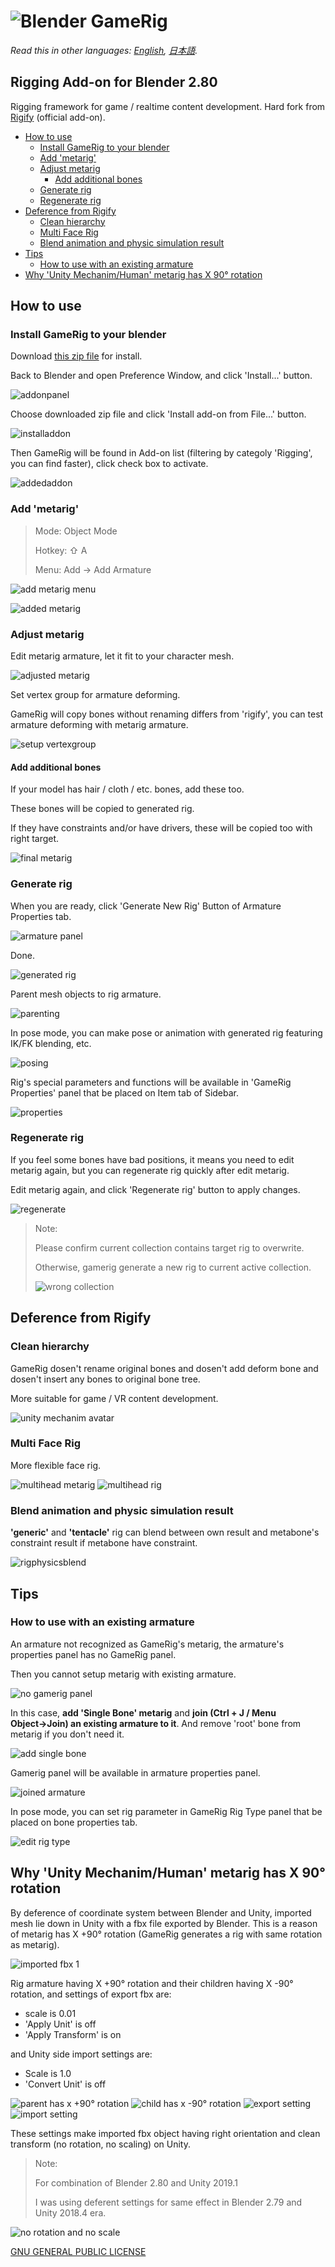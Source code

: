 # ![Blender GameRig](images/logo.png "Logo")

*Read this in other languages: [English](README.md), [日本語](README.ja.md).*

## Rigging Add-on for Blender 2.80

Rigging framework for game / realtime content development. Hard fork from [Rigify](https://archive.blender.org/wiki/index.php/Extensions:2.6/Py/Scripts/Rigging/Rigify/) (official add-on).

<!-- TOC -->

- [How to use](#how-to-use)
  - [Install GameRig to your blender](#install-gamerig-to-your-blender)
  - [Add 'metarig'](#add-metarig)
  - [Adjust metarig](#adjust-metarig)
    - [Add additional bones](#add-additional-bones)
  - [Generate rig](#generate-rig)
  - [Regenerate rig](#regenerate-rig)
- [Deference from Rigify](#deference-from-rigify)
  - [Clean hierarchy](#clean-hierarchy)
  - [Multi Face Rig](#multi-face-rig)
  - [Blend animation and physic simulation result](#blend-animation-and-physic-simulation-result)
- [Tips](#tips)
  - [How to use with an existing armature](#how-to-use-with-an-existing-armature)
- [Why 'Unity Mechanim/Human' metarig has X 90° rotation](#why-unity-mechanimhuman-metarig-has-x-90-rotation)

<!-- /TOC -->

## How to use

### Install GameRig to your blender

Download [this zip file](https://github.com/SAM-tak/BlenderGameRig/releases/download/v1.0-RC1/BlenderGameRig-1-0-RC1.zip) for install.

Back to Blender and open Preference Window, and click 'Install...' button.

![addonpanel](images/addonpanel.jpg "addonpanel")

Choose downloaded zip file and click 'Install add-on from File...' button.

![installaddon](images/installaddon.jpg "installaddon")

Then GameRig will be found in Add-on list (filtering by categoly 'Rigging', you can find faster), click check box to activate.

![addedaddon](images/addedaddon.jpg "addedaddon")

### Add 'metarig'

> Mode: Object Mode
>
> Hotkey: ⇧ A
>
> Menu: Add → Add Armature

![add metarig menu](images/addmetarig.jpg "add metarig menu")

![added metarig](images/metarig.jpg "added metarig")

### Adjust metarig

Edit metarig armature, let it fit to your character mesh.

![adjusted metarig](images/adjustmetarig.jpg "adjusted metarig")

Set vertex group for armature deforming.

GameRig will copy bones without renaming differs from 'rigify', you can test armature deforming with metarig armature.

![setup vertexgroup](images/setupvertexgroup.jpg "setup vertexgroup")

#### Add additional bones

If your model has hair / cloth / etc. bones, add these too.

These bones will be copied to generated rig.

If they have constraints and/or have drivers, these will be copied too with right target.

![final metarig](images/finalmetarig.jpg "final metarig")

### Generate rig

When you are ready, click 'Generate New Rig' Button of Armature Properties tab.

![armature panel](images/armaturepanel.jpg "armature panel")

Done.

![generated rig](images/generatedrig.jpg "generated rig")

Parent mesh objects to rig armature.

![parenting](images/parenting.jpg "parenting")

In pose mode, you can make pose or animation with generated rig featuring IK/FK blending, etc.

![posing](images/posing.jpg "posing")

Rig's special parameters and functions will be available in 'GameRig Properties' panel that be placed on Item tab of Sidebar.

![properties](images/properties.jpg "properties")

### Regenerate rig

If you feel some bones have bad positions, it means you need to edit metarig again, but you can regenerate rig quickly after edit metarig.

Edit metarig again, and click 'Regenerate rig' button to apply changes.

![regenerate](images/regenerate.jpg "regenerate")
> Note:
>
> Please confirm current collection contains target rig to overwrite.
>
> Otherwise, gamerig generate a new rig to current active collection.
>
> ![wrong collection](images/wrongcollection.jpg "wrong collection")

## Deference from Rigify

### Clean hierarchy

GameRig dosen't rename original bones and dosen't add deform bone and dosen't insert any bones to original bone tree.

More suitable for game / VR content development.

![unity mechanim avatar](images/unitymechanimavatar.jpg "unity mechanim avatar")

### Multi Face Rig

More flexible face rig.

![multihead metarig](images/multiheadmetarig.jpg "multihead metarig")
![multihead rig](images/multiheadrig.jpg "multihead rig")

### Blend animation and physic simulation result

**'generic'** and **'tentacle'** rig can blend between own result and metabone's constraint result if metabone have constraint.

![rigphysicsblend](images/rigphysicsblend.gif "rigphysicsblend")

## Tips

### How to use with an existing armature

An armature not recognized as GameRig's metarig, the armature's properties panel has no GameRig panel.

Then you cannot setup metarig with existing armature.

![no gamerig panel](images/nogamerigpanel.jpg "no gamerig panel")

In this case, **add 'Single Bone' metarig** and **join (Ctrl + J / Menu Object→Join) an existing armature to it**. And remove 'root' bone from metarig if you don't need it.

![add single bone](images/addsinglebone.jpg "add single bone")

Gamerig panel will be available in armature properties panel.

![joined armature](images/joinedarmature.jpg "joined armature")

In pose mode, you can set rig parameter in GameRig Rig Type panel that be placed on bone properties tab.

![edit rig type](images/editrigtype.jpg "edit rig type")

## Why 'Unity Mechanim/Human' metarig has X 90° rotation

By deference of coordinate system between Blender and Unity, imported mesh lie down in Unity with a fbx file exported by Blender. This is a reason of metarig has X +90° rotation (GameRig generates a rig with same rotation as metarig).

![imported fbx 1](images/importedfbx1.jpg "imported meshes lie down")

Rig armature having X +90° rotation and their children having X -90° rotation, and settings of export fbx are:

- scale is 0.01
- 'Apply Unit' is off
- 'Apply Transform' is on

and Unity side import settings are:

- Scale is 1.0
- 'Convert Unit' is off

![parent has x +90° rotation](images/parentrotation.jpg "x +90° rotation")
![child has x -90° rotation](images/childrotation.jpg "x -90° rotation")
![export setting](images/exportsetting.jpg "export setting")
![import setting](images/importsetting.jpg "import setting")

These settings make imported fbx object having right orientation and clean transform (no rotation, no scaling) on Unity.

> Note:
>
> For combination of Blender 2.80 and Unity 2019.1
>
> I was using deferent settings for same effect in Blender 2.79 and Unity 2018.4 era.

![no rotation and no scale](images/cleantransform.gif "no rotation and no scale")

[GNU GENERAL PUBLIC LICENSE](LICENSE)
